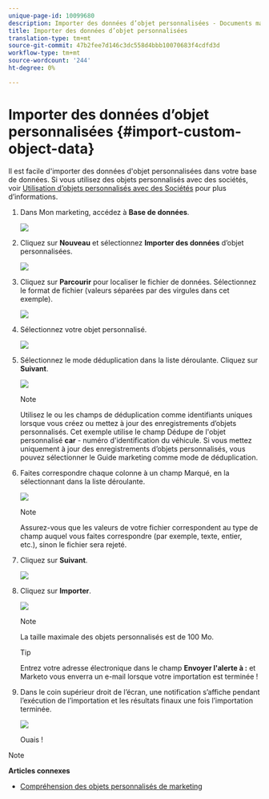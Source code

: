 ```yaml
---
unique-page-id: 10099680
description: Importer des données d’objet personnalisées - Documents marketing - Documentation du produit
title: Importer des données d’objet personnalisées
translation-type: tm+mt
source-git-commit: 47b2fee7d146c3dc558d4bbb10070683f4cdfd3d
workflow-type: tm+mt
source-wordcount: '244'
ht-degree: 0%

---
```



# Importer des données d’objet personnalisées {#import-custom-object-data}

Il est facile d&#39;importer des données d&#39;objet personnalisées dans votre base de données. Si vous utilisez des objets personnalisés avec des sociétés, voir [Utilisation d’objets personnalisés avec des Sociétés](http://docs.marketo.com/display/DOCS/Understanding+Marketo+Custom+Objects#UnderstandingMarketoCustomObjects-customcompanyUsingCustomObjectswithCompanies) pour plus d’informations.

1. Dans Mon marketing, accédez à **Base de données**.

   ![](assets/db-1.png)

1. Cliquez sur **Nouveau** et sélectionnez **Importer des données** d’objet personnalisées.

   ![](assets/image2016-4-7-10-6-54.png)

1. Cliquez sur **Parcourir** pour localiser le fichier de données. Sélectionnez le format de fichier (valeurs séparées par des virgules dans cet exemple).

   ![](assets/image2016-4-13-14-3a21-3a53.png)

1. Sélectionnez votre objet personnalisé.

   ![](assets/image2016-4-13-14-3a24-3a54.png)

1. Sélectionnez le mode déduplication dans la liste déroulante. Cliquez sur **Suivant**.

   ![](assets/image2016-4-13-14-3a28-3a7.png)

   >[!NOTE]
   >
   >Utilisez le ou les champs de déduplication comme identifiants uniques lorsque vous créez ou mettez à jour des enregistrements d’objets personnalisés. Cet exemple utilise le champ Dédupe de l&#39;objet personnalisé **car** - numéro d&#39;identification du véhicule. Si vous mettez uniquement à jour des enregistrements d’objets personnalisés, vous pouvez sélectionner le Guide marketing comme mode de déduplication.

1. Faites correspondre chaque colonne à un champ Marqué, en la sélectionnant dans la liste déroulante.

   ![](assets/image2016-4-13-14-3a36-3a57.png)

   >[!NOTE]
   >
   >Assurez-vous que les valeurs de votre fichier correspondent au type de champ auquel vous faites correspondre (par exemple, texte, entier, etc.), sinon le fichier sera rejeté.

1. Cliquez sur **Suivant**.

   ![](assets/image2016-4-13-14-3a38-3a41.png)

1. Cliquez sur **Importer**.

   ![](assets/image2016-4-7-13-3a15-3a9.png)

   >[!NOTE]
   >
   >La taille maximale des objets personnalisés est de 100 Mo.

   >[!TIP]
   >
   >Entrez votre adresse électronique dans le champ **Envoyer l&#39;alerte à :** et Marketo vous enverra un e-mail lorsque votre importation est terminée !

1. Dans le coin supérieur droit de l’écran, une notification s’affiche pendant l’exécution de l’importation et les résultats finaux une fois l’importation terminée.

   ![](assets/image2016-4-13-14-3a41-3a1.png)

   Ouais !

>[!NOTE]
>
>**Articles connexes**
>
>* [Compréhension des objets personnalisés de marketing](understanding-marketo-custom-objects.md)

>



